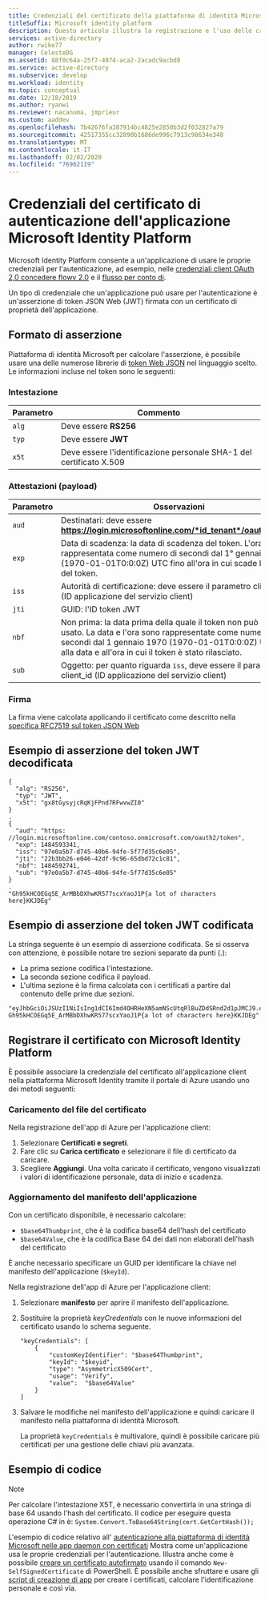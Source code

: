 ```yaml
---
title: Credenziali del certificato della piattaforma di identità Microsoft
titleSuffix: Microsoft identity platform
description: Questo articolo illustra la registrazione e l'uso delle credenziali del certificato per l'autenticazione dell'applicazione.
services: active-directory
author: rwike77
manager: CelesteDG
ms.assetid: 88f0c64a-25f7-4974-aca2-2acadc9acbd8
ms.service: active-directory
ms.subservice: develop
ms.workload: identity
ms.topic: conceptual
ms.date: 12/18/2019
ms.author: ryanwi
ms.reviewer: nacanuma, jmprieur
ms.custom: aaddev
ms.openlocfilehash: 7b42676fa387914bc4825e2850b3d2f032827a79
ms.sourcegitcommit: 42517355cc32890b1686de996c7913c98634e348
ms.translationtype: MT
ms.contentlocale: it-IT
ms.lasthandoff: 02/02/2020
ms.locfileid: "76962119"
---
```

# <a name="microsoft-identity-platform-application-authentication-certificate-credentials"></a>Credenziali del certificato di autenticazione dell'applicazione Microsoft Identity Platform

Microsoft Identity Platform consente a un'applicazione di usare le proprie credenziali per l'autenticazione, ad esempio, nelle [credenziali client OAuth 2,0 concedere flowv 2.0](v2-oauth2-client-creds-grant-flow.md) e il [flusso per conto di](v2-oauth2-on-behalf-of-flow.md).

Un tipo di credenziale che un'applicazione può usare per l'autenticazione è un'asserzione di token JSON Web (JWT) firmata con un certificato di proprietà dell'applicazione.

## <a name="assertion-format"></a>Formato di asserzione
Piattaforma di identità Microsoft per calcolare l'asserzione, è possibile usare una delle numerose librerie di [token Web JSON](https://jwt.ms/) nel linguaggio scelto. Le informazioni incluse nel token sono le seguenti:

### <a name="header"></a>Intestazione

| Parametro |  Commento |
| --- | --- |
| `alg` | Deve essere **RS256** |
| `typ` | Deve essere **JWT** |
| `x5t` | Deve essere l'identificazione personale SHA-1 del certificato X.509 |

### <a name="claims-payload"></a>Attestazioni (payload)

| Parametro |  Osservazioni |
| --- | --- |
| `aud` | Destinatari: deve essere **https://login.microsoftonline.com/*id_tenant*/oauth2/token** |
| `exp` | Data di scadenza: la data di scadenza del token. L'ora è rappresentata come numero di secondi dal 1° gennaio 1970 (1970-01-01T0:0:0Z) UTC fino all'ora in cui scade la validità del token.|
| `iss` | Autorità di certificazione: deve essere il parametro client_id (ID applicazione del servizio client) |
| `jti` | GUID: l'ID token JWT |
| `nbf` | Non prima: la data prima della quale il token non può essere usato. La data e l'ora sono rappresentate come numero di secondi dal 1 gennaio 1970 (1970-01-01T0:0:0Z) UTC fino alla data e all'ora in cui il token è stato rilasciato. |
| `sub` | Oggetto: per quanto riguarda `iss`, deve essere il parametro client_id (ID applicazione del servizio client) |

### <a name="signature"></a>Firma

La firma viene calcolata applicando il certificato come descritto nella [specifica RFC7519 sul token JSON Web](https://tools.ietf.org/html/rfc7519)

## <a name="example-of-a-decoded-jwt-assertion"></a>Esempio di asserzione del token JWT decodificata

```
{
  "alg": "RS256",
  "typ": "JWT",
  "x5t": "gx8tGysyjcRqKjFPnd7RFwvwZI0"
}
.
{
  "aud": "https: //login.microsoftonline.com/contoso.onmicrosoft.com/oauth2/token",
  "exp": 1484593341,
  "iss": "97e0a5b7-d745-40b6-94fe-5f77d35c6e05",
  "jti": "22b3bb26-e046-42df-9c96-65dbd72c1c81",
  "nbf": 1484592741,  
  "sub": "97e0a5b7-d745-40b6-94fe-5f77d35c6e05"
}
.
"Gh95kHCOEGq5E_ArMBbDXhwKR577scxYaoJ1P{a lot of characters here}KKJDEg"

```

## <a name="example-of-an-encoded-jwt-assertion"></a>Esempio di asserzione del token JWT codificata

La stringa seguente è un esempio di asserzione codificata. Se si osserva con attenzione, è possibile notare tre sezioni separate da punti (.):
* La prima sezione codifica l'intestazione.
* La seconda sezione codifica il payload.
* L'ultima sezione è la firma calcolata con i certificati a partire dal contenuto delle prime due sezioni.

```
"eyJhbGciOiJSUzI1NiIsIng1dCI6Imd4OHRHeXN5amNScUtqRlBuZDdSRnd2d1pJMCJ9.eyJhdWQiOiJodHRwczpcL1wvbG9naW4ubWljcm9zb2Z0b25saW5lLmNvbVwvam1wcmlldXJob3RtYWlsLm9ubWljcm9zb2Z0LmNvbVwvb2F1dGgyXC90b2tlbiIsImV4cCI6MTQ4NDU5MzM0MSwiaXNzIjoiOTdlMGE1YjctZDc0NS00MGI2LTk0ZmUtNWY3N2QzNWM2ZTA1IiwianRpIjoiMjJiM2JiMjYtZTA0Ni00MmRmLTljOTYtNjVkYmQ3MmMxYzgxIiwibmJmIjoxNDg0NTkyNzQxLCJzdWIiOiI5N2UwYTViNy1kNzQ1LTQwYjYtOTRmZS01Zjc3ZDM1YzZlMDUifQ.
Gh95kHCOEGq5E_ArMBbDXhwKR577scxYaoJ1P{a lot of characters here}KKJDEg"
```

## <a name="register-your-certificate-with-microsoft-identity-platform"></a>Registrare il certificato con Microsoft Identity Platform

È possibile associare la credenziale del certificato all'applicazione client nella piattaforma Microsoft Identity tramite il portale di Azure usando uno dei metodi seguenti:

### <a name="uploading-the-certificate-file"></a>Caricamento del file del certificato

Nella registrazione dell'app di Azure per l'applicazione client:
1. Selezionare **Certificati e segreti**. 
2. Fare clic su **Carica certificato** e selezionare il file di certificato da caricare.
3. Scegliere **Aggiungi**.
  Una volta caricato il certificato, vengono visualizzati i valori di identificazione personale, data di inizio e scadenza. 

### <a name="updating-the-application-manifest"></a>Aggiornamento del manifesto dell'applicazione

Con un certificato disponibile, è necessario calcolare:

- `$base64Thumbprint`, che è la codifica base64 dell'hash del certificato
- `$base64Value`, che è la codifica Base 64 dei dati non elaborati dell'hash del certificato

È anche necessario specificare un GUID per identificare la chiave nel manifesto dell'applicazione (`$keyId`).

Nella registrazione dell'app di Azure per l'applicazione client:
1. Selezionare **manifesto** per aprire il manifesto dell'applicazione.
2. Sostituire la proprietà *keyCredentials* con le nuove informazioni del certificato usando lo schema seguente.

   ```
   "keyCredentials": [
       {
           "customKeyIdentifier": "$base64Thumbprint",
           "keyId": "$keyid",
           "type": "AsymmetricX509Cert",
           "usage": "Verify",
           "value":  "$base64Value"
       }
   ]
   ```
3. Salvare le modifiche nel manifesto dell'applicazione e quindi caricare il manifesto nella piattaforma di identità Microsoft. 

   La proprietà `keyCredentials` è multivalore, quindi è possibile caricare più certificati per una gestione delle chiavi più avanzata.
   
## <a name="code-sample"></a>Esempio di codice

> [!NOTE]
> Per calcolare l'intestazione X5T, è necessario convertirla in una stringa di base 64 usando l'hash del certificato. Il codice per eseguire questa operazione C# in è: `System.Convert.ToBase64String(cert.GetCertHash());`

L'esempio di codice relativo all' [autenticazione alla piattaforma di identità Microsoft nelle app daemon con certificati](https://github.com/Azure-Samples/active-directory-dotnet-daemon-certificate-credential) Mostra come un'applicazione usa le proprie credenziali per l'autenticazione. Illustra anche come è possibile [creare un certificato autofirmato](https://github.com/Azure-Samples/active-directory-dotnet-daemon-certificate-credential#create-a-self-signed-certificate) usando il comando `New-SelfSignedCertificate` di PowerShell. È possibile anche sfruttare e usare gli [script di creazione di app](https://github.com/Azure-Samples/active-directory-dotnet-daemon-certificate-credential/blob/master/AppCreationScripts/AppCreationScripts.md) per creare i certificati, calcolare l'identificazione personale e così via.
